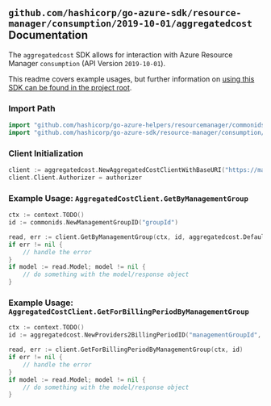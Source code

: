 
## `github.com/hashicorp/go-azure-sdk/resource-manager/consumption/2019-10-01/aggregatedcost` Documentation

The `aggregatedcost` SDK allows for interaction with Azure Resource Manager `consumption` (API Version `2019-10-01`).

This readme covers example usages, but further information on [using this SDK can be found in the project root](https://github.com/hashicorp/go-azure-sdk/tree/main/docs).

### Import Path

```go
import "github.com/hashicorp/go-azure-helpers/resourcemanager/commonids"
import "github.com/hashicorp/go-azure-sdk/resource-manager/consumption/2019-10-01/aggregatedcost"
```


### Client Initialization

```go
client := aggregatedcost.NewAggregatedCostClientWithBaseURI("https://management.azure.com")
client.Client.Authorizer = authorizer
```


### Example Usage: `AggregatedCostClient.GetByManagementGroup`

```go
ctx := context.TODO()
id := commonids.NewManagementGroupID("groupId")

read, err := client.GetByManagementGroup(ctx, id, aggregatedcost.DefaultGetByManagementGroupOperationOptions())
if err != nil {
	// handle the error
}
if model := read.Model; model != nil {
	// do something with the model/response object
}
```


### Example Usage: `AggregatedCostClient.GetForBillingPeriodByManagementGroup`

```go
ctx := context.TODO()
id := aggregatedcost.NewProviders2BillingPeriodID("managementGroupId", "billingPeriodName")

read, err := client.GetForBillingPeriodByManagementGroup(ctx, id)
if err != nil {
	// handle the error
}
if model := read.Model; model != nil {
	// do something with the model/response object
}
```
